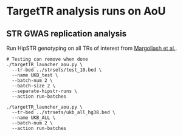 # TargetTR analysis runs on AoU

## STR GWAS replication analysis

Run HipSTR genotyping on all TRs of interest from [Margoliash et al.](https://www.cell.com/cell-genomics/pdfExtended/S2666-979X(23)00302-6).


```
# Testing can remove when done
./targetTR_launcher_aou.py \
  --tr-bed ../strsets/test_10.bed \
  --name UKB_test \
  --batch-num 2 \
  --batch-size 2 \
  --separate-hipstr-runs \
  --action run-batches 
```

```
./targetTR_launcher_aou.py \
  --tr-bed ../strsets/ukb_all_hg38.bed \
  --name UKB_ALL \
  --batch-num 2 \
  --action run-batches 
```